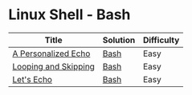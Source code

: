 # Linux Shell - Bash

| Title | Solution | Difficulty |
| ----- | -------- | ---------- |
| [A Personalized Echo](https://www.hackerrank.com/challenges/bash-tutorials---a-personalized-echo) | [Bash](./A%20Personalized%20Echo/main.sh) | Easy |
| [Looping and Skipping](https://www.hackerrank.com/challenges/bash-tutorials---looping-and-skipping) | [Bash](./Bash/Looping%20and%20Skipping/main.sh) | Easy |
| [Let's Echo](https://www.hackerrank.com/challenges/bash-tutorials-lets-echo) | [Bash](./Bash/Let's%20Echo/main.sh) | Easy |

